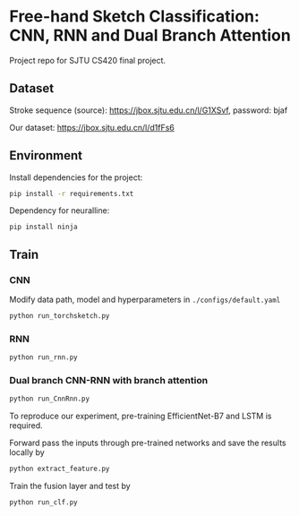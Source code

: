 # Free-hand Sketch Classification: CNN, RNN and Dual Branch Attention

Project repo for SJTU CS420 final project.

## Dataset

Stroke sequence (source): https://jbox.sjtu.edu.cn/l/G1XSvf, password: bjaf

Our dataset: https://jbox.sjtu.edu.cn/l/d1fFs6

## Environment

Install dependencies for the project:

```bash
pip install -r requirements.txt
```

Dependency for neuralline:
```
pip install ninja
```

## Train

### CNN

Modify data path, model and hyperparameters in `./configs/default.yaml`

```bash
python run_torchsketch.py
```

### RNN

```bash
python run_rnn.py
```

### Dual branch CNN-RNN with branch attention

```bash
python run_CnnRnn.py
```

To reproduce our experiment, pre-training EfficientNet-B7 and LSTM is required. 

Forward pass the inputs through pre-trained networks and save the results locally by

```bash
python extract_feature.py
```

Train the fusion layer and test by

```bash
python run_clf.py
```
